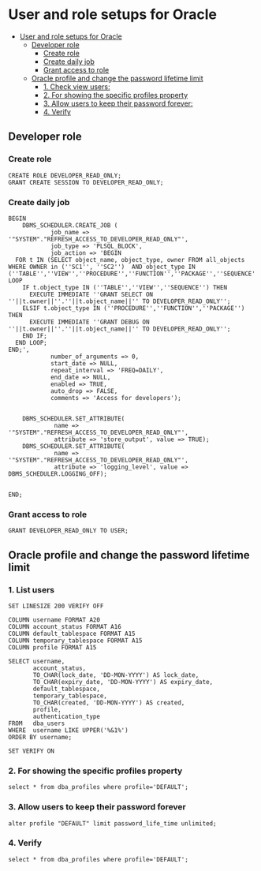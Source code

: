 # User and role setups for Oracle 
- [User and role setups for Oracle](#user-and-role-setups-for-oracle)
  - [Developer role](#developer-role)
    - [Create role](#create-role)
    - [Create daily job](#create-daily-job)
    - [Grant access to role](#grant-access-to-role)
  - [Oracle profile and change the password lifetime limit](#oracle-profile-and-change-the-password-lifetime-limit)
    - [1. Check view users:](#1-check-view-users)
    - [2. For showing the specific profiles property](#2-for-showing-the-specific-profiles-property)
    - [3. Allow users to keep their password forever:](#3-allow-users-to-keep-their-password-forever)
    - [4. Verify](#4-verify)

## Developer role
### Create role
```
CREATE ROLE DEVELOPER_READ_ONLY;
GRANT CREATE SESSION TO DEVELOPER_READ_ONLY;
```

### Create daily job
```
BEGIN
    DBMS_SCHEDULER.CREATE_JOB (
            job_name => '"SYSTEM"."REFRESH_ACCESS_TO_DEVELOPER_READ_ONLY"',
            job_type => 'PLSQL_BLOCK',
            job_action => 'BEGIN
  FOR t IN (SELECT object_name, object_type, owner FROM all_objects WHERE OWNER in (''SC1'', ''SC2'')  AND object_type IN (''TABLE'',''VIEW'',''PROCEDURE'',''FUNCTION'',''PACKAGE'',''SEQUENCE'')) LOOP
    IF t.object_type IN (''TABLE'',''VIEW'',''SEQUENCE'') THEN
      EXECUTE IMMEDIATE ''GRANT SELECT ON ''||t.owner||''.''||t.object_name||'' TO DEVELOPER_READ_ONLY'';
    ELSIF t.object_type IN (''PROCEDURE'',''FUNCTION'',''PACKAGE'') THEN
      EXECUTE IMMEDIATE ''GRANT DEBUG ON ''||t.owner||''.''||t.object_name||'' TO DEVELOPER_READ_ONLY'';
    END IF;
  END LOOP;
END;',
            number_of_arguments => 0,
            start_date => NULL,
            repeat_interval => 'FREQ=DAILY',
            end_date => NULL,
            enabled => TRUE,
            auto_drop => FALSE,
            comments => 'Access for developers');
         
 
    DBMS_SCHEDULER.SET_ATTRIBUTE( 
             name => '"SYSTEM"."REFRESH_ACCESS_TO_DEVELOPER_READ_ONLY"', 
             attribute => 'store_output', value => TRUE);
    DBMS_SCHEDULER.SET_ATTRIBUTE( 
             name => '"SYSTEM"."REFRESH_ACCESS_TO_DEVELOPER_READ_ONLY"', 
             attribute => 'logging_level', value => DBMS_SCHEDULER.LOGGING_OFF);
  
    
END;
```
### Grant access to role
```
GRANT DEVELOPER_READ_ONLY TO USER;
```


## Oracle profile and change the password lifetime limit

### 1. List users
```
SET LINESIZE 200 VERIFY OFF

COLUMN username FORMAT A20
COLUMN account_status FORMAT A16
COLUMN default_tablespace FORMAT A15
COLUMN temporary_tablespace FORMAT A15
COLUMN profile FORMAT A15

SELECT username,
       account_status,
       TO_CHAR(lock_date, 'DD-MON-YYYY') AS lock_date,
       TO_CHAR(expiry_date, 'DD-MON-YYYY') AS expiry_date,
       default_tablespace,
       temporary_tablespace,
       TO_CHAR(created, 'DD-MON-YYYY') AS created,
       profile,
       authentication_type
FROM   dba_users
WHERE  username LIKE UPPER('%&1%')
ORDER BY username;

SET VERIFY ON
```


### 2. For showing the specific profiles property
```
select * from dba_profiles where profile='DEFAULT';
```

### 3. Allow users to keep their password forever
```
alter profile "DEFAULT" limit password_life_time unlimited;
```

### 4. Verify 
```
select * from dba_profiles where profile='DEFAULT';
```
